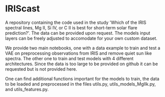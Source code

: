 # IRIScast
A repository containing the code used in the study 'Which of the IRIS spectral lines, Mg II, Si IV, or C II is best for short-term solar flare prediction?'. The data can be provided upon request. The models input layers can be freely adjusted to accomodate for your own custom dataset.

We provide two main notebooks, one with a data example to train and test a VAE on preprocessing observations from IRIS and remove quiet sun like spectra. The other one to train and test models with 4 different architectures. Since the data is too large to be provided on github it can be requested but is not provided here. 

One can find additional functions important for the models to train, the data to be loaded and preprocessed in the files utils.py, utils_models_MgIIk.py, and utils_features.py.
